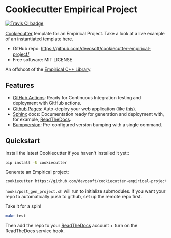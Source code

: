 # Cookiecutter Empirical Project

[![Travis CI badge](https://travis-ci.org/devosoft/cookiecutter-empirical-project.svg?branch=master)](https://travis-ci.org/devosoft/cookiecutter-empirical-project)

[Cookiecutter](https://github.com/audreyr/cookiecutter) template for an Empirical Project.
Take a look at a live example of an instantiated template [here](https://github.com/devosoft/cookiecutter-empirical-project/tree/cut-cookie).

* GitHub repo: https://github.com/devosoft/cookiecutter-empirical-project/
* Free software: MIT LICENSE

An offshoot of the [Empirical C++ Library](https://github.com/devosoft/Empirical).

## Features

* [GitHub Actions](https://github.com/features/actions): Ready for Continuous Integration testing and deployment with GitHub actions.
* [Github Pages](https://pages.github.com/): Auto-deploy your web application (like [this](https://devosoft.github.io/cookiecutter-empirical-project)).
* [Sphinx](http://sphinx-doc.org/) docs: Documentation ready for generation and deployment with, for example, [ReadTheDocs](https://readthedocs.io/).
* [Bumpversion](https://github.com/peritus/bumpversion): Pre-configured version bumping with a single command.

## Quickstart

Install the latest Cookiecutter if you haven't installed it yet::
```bash
pip install -U cookiecutter
```

Generate an Empirical project:
```bash
cookiecutter https://github.com/devosoft/cookiecutter-empirical-project.git
```

`hooks/post_gen_project.sh` will run to initialize submodules.
If you want your repo to automatically push to github, set up the remote repo first.

Take it for a spin!
```bash
make test
```

Then add the repo to your [ReadTheDocs](https://readthedocs.io/) account + turn on the ReadTheDocs service hook.
